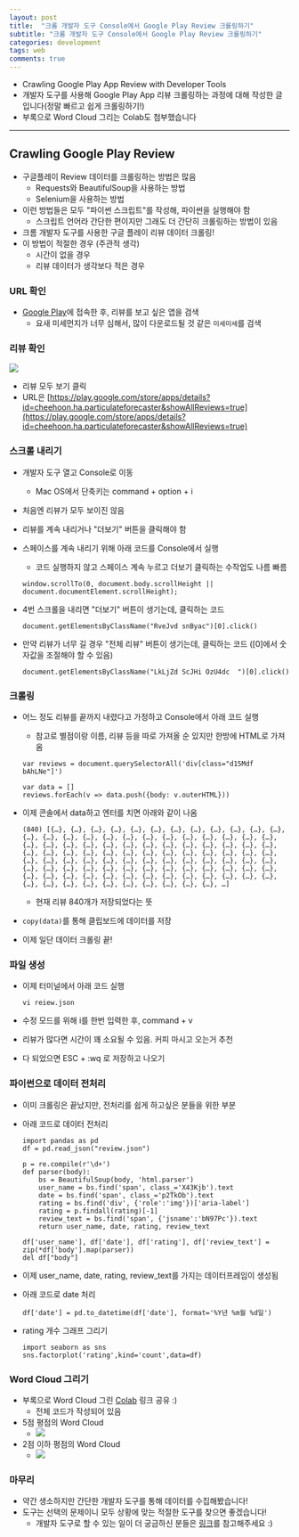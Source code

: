 ```yaml
---
layout: post
title:  "크롬 개발자 도구 Console에서 Google Play Review 크롤링하기"
subtitle: "크롬 개발자 도구 Console에서 Google Play Review 크롤링하기"
categories: development
tags: web 
comments: true
---
```

	
- Crawling Google Play App Review with Developer Tools
- 개발자 도구를 사용해 Google Play App 리뷰 크롤링하는 과정에 대해 작성한 글입니다(정말 빠르고 쉽게 크롤링하기!)
- 부록으로 Word Cloud 그리는 Colab도 첨부했습니다

---

## Crawling Google Play Review
- 구글플레이 Review 데이터를 크롤링하는 방법은 많음
	- Requests와 BeautifulSoup을 사용하는 방법
	- Selenium을 사용하는 방법
- 이런 방법들은 모두 "파이썬 스크립트"를 작성해, 파이썬을 실행해야 함
	- 스크립트 언어라 간단한 편이지만 그래도 더 간단히 크롤링하는 방법이 있음
- 크롬 개발자 도구를 사용한 구글 플레이 리뷰 데이터 크롤링!
- 이 방법이 적절한 경우 (주관적 생각)
	- 시간이 없을 경우
	- 리뷰 데이터가 생각보다 적은 경우

	
### URL 확인
- [Google Play](https://play.google.com/store)에 접속한 후, 리뷰를 보고 싶은 앱을 검색
	- 요새 미세먼지가 너무 심해서, 많이 다운로드될 것 같은 `미세미세`를 검색

### 리뷰 확인
<img src="https://www.dropbox.com/s/7bdb69ufwwpq2ia/%EC%8A%A4%ED%81%AC%EB%A6%B0%EC%83%B7%202019-03-11%2023.56.52.png?raw=1">

- 리뷰 모두 보기 클릭
- URL은 [https://play.google.com/store/apps/details?id=cheehoon.ha.particulateforecaster&showAllReviews=true](https://play.google.com/store/apps/details?id=cheehoon.ha.particulateforecaster&showAllReviews=true)

### 스크롤 내리기
- 개발자 도구 열고 Console로 이동
	- Mac OS에서 단축키는 command + option + i 
- 처음엔 리뷰가 모두 보이진 않음
- 리뷰를 계속 내리거나 "더보기" 버튼을 클릭해야 함
- 스페이스를 계속 내리기 위해 아래 코드를 Console에서 실행
	- 코드 실행하지 않고 스페이스 계속 누르고 더보기 클릭하는 수작업도 나름 빠름 

	```
	window.scrollTo(0, document.body.scrollHeight || document.documentElement.scrollHeight);
	``` 	

- 4번 스크롤을 내리면 "더보기" 버튼이 생기는데, 클릭하는 코드

	```
	document.getElementsByClassName("RveJvd snByac")[0].click()
	```


- 만약 리뷰가 너무 길 경우 "전체 리뷰" 버튼이 생기는데, 클릭하는 코드 ([0]에서 숫자값을 조절해야 할 수 있음)

	```
	document.getElementsByClassName("LkLjZd ScJHi OzU4dc  ")[0].click()
	```

### 크롤링
- 어느 정도 리뷰를 끝까지 내렸다고 가정하고 Console에서 아래 코드 실행
	- 참고로 별점이랑 이름, 리뷰 등을 따로 가져올 순 있지만 한방에 HTML로 가져옴 

	```
	var reviews = document.querySelectorAll('div[class="d15Mdf bAhLNe"]')
	
	var data = []
	reviews.forEach(v => data.push({body: v.outerHTML}))
	```

- 이제 콘솔에서 data하고 엔터를 치면 아래와 같이 나옴

	```
	(840) [{…}, {…}, {…}, {…}, {…}, {…}, {…}, {…}, {…}, {…}, {…}, {…}, {…}, {…}, {…}, {…}, {…}, {…}, {…}, {…}, {…}, {…}, {…}, {…}, {…}, {…}, {…}, {…}, {…}, {…}, {…}, {…}, {…}, {…}, {…}, {…}, {…}, {…}, {…}, {…}, {…}, {…}, {…}, {…}, {…}, {…}, {…}, {…}, {…}, {…}, {…}, {…}, {…}, {…}, {…}, {…}, {…}, {…}, {…}, {…}, {…}, {…}, {…}, {…}, {…}, {…}, {…}, {…}, {…}, {…}, {…}, {…}, {…}, {…}, {…}, {…}, {…}, {…}, {…}, {…}, {…}, {…}, {…}, {…}, {…}, {…}, {…}, {…}, {…}, {…}, {…}, {…}, {…}, {…}, {…}, {…}, {…}, {…}, {…}, {…}, …]
	```

	- 현재 리뷰 840개가 저장되었다는 뜻
- `copy(data)`를 통해 클립보드에 데이터를 저장
- 이제 일단 데이터 크롤링 끝!

### 파일 생성
- 이제 터미널에서 아래 코드 실행

	```
	vi reiew.json
	``` 
	
- 수정 모드를 위해 i를 한번 입력한 후, command + v
- 리뷰가 많다면 시간이 꽤 소요될 수 있음. 커피 마시고 오는거 추천
- 다 되었으면 ESC + :wq 로 저장하고 나오기	


### 파이썬으로 데이터 전처리
- 이미 크롤링은 끝났지만, 전처리를 쉽게 하고싶은 분들을 위한 부분
- 아래 코드로 데이터 전처리

	```
	import pandas as pd
	df = pd.read_json("review.json")
	
	p = re.compile(r'\d+')
	def parser(body):
	    bs = BeautifulSoup(body, 'html.parser')
	    user_name = bs.find('span', class_='X43Kjb').text
	    date = bs.find('span', class_='p2TkOb').text
	    rating = bs.find('div', {'role':'img'})['aria-label']
	    rating = p.findall(rating)[-1]
	    review_text = bs.find('span', {'jsname':'bN97Pc'}).text
	    return user_name, date, rating, review_text
	    
	df['user_name'], df['date'], df['rating'], df['review_text'] = zip(*df['body'].map(parser))
	del df["body"]
	```

- 이제 user_name, date, rating, review\_text를 가지는 데이터프레임이 생성됨
- 아래 코드로 date 처리

	```
	df['date'] = pd.to_datetime(df['date'], format='%Y년 %m월 %d일')
	```
	
- rating 개수 그래프 그리기

	```
	import seaborn as sns 
	sns.factorplot('rating',kind='count',data=df)
	```	
	
### Word Cloud 그리기
- 부록으로 Word Cloud 그린 [Colab](https://colab.research.google.com/drive/1Lr-tdDJFz_Aln-SXcoy4fEn-c8ofR7L4) 링크 공유 :)
	- 전체 코드가 작성되어 있음 
- 5점 평점의 Word Cloud
	- <img src="https://www.dropbox.com/s/dsdt45dtz8uqdvo/%EC%8A%A4%ED%81%AC%EB%A6%B0%EC%83%B7%202019-03-12%2001.11.19.png?raw=1">
- 2점 이하 평점의 Word Cloud
	- <img src="https://www.dropbox.com/s/24s12qytd4p59m6/%EC%8A%A4%ED%81%AC%EB%A6%B0%EC%83%B7%202019-03-12%2001.11.47.png?raw=1">
	

### 마무리
- 약간 생소하지만 간단한 개발자 도구를 통해 데이터를 수집해봤습니다!
- 도구는 선택의 문제이니 모두 상황에 맞는 적절한 도구를 찾으면 좋겠습니다!
	- 개발자 도구로 할 수 있는 일이 더 궁금하신 분들은 [링크](https://flaviocopes.com/chrome-devtools-tips/)를 참고해주세요 :)  	